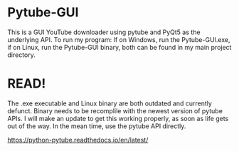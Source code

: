 # Pytube-GUI
This is a GUI YouTube downloader using pytube and PyQt5 as the underlying API.
To run my program:
If on Windows, run the Pytube-GUI.exe, if on Linux, run the Pytube-GUI binary, both can be found in my main project directory. 

# READ!
The .exe executable and Linux binary are both outdated and currently defunct. Binary needs to be recomplile with the newest version of pytube APIs. I will make an update to get this working properly, as soon as life gets out of the way. In the mean time, use the pytube API directly. 

https://python-pytube.readthedocs.io/en/latest/
